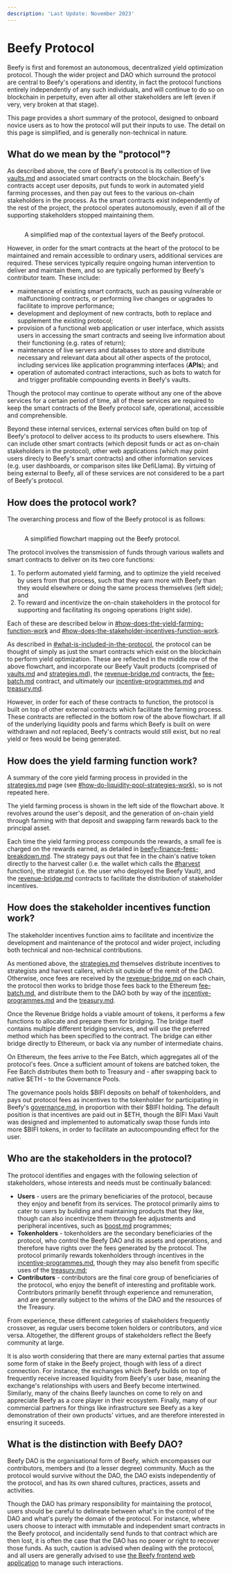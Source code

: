 ```yaml
---
description: 'Last Update: November 2023'
---
```


# Beefy Protocol

Beefy is first and foremost an autonomous, decentralized yield optimization protocol. Though the wider project and DAO which surround the protocol are central to Beefy's operations and identity, in fact the protocol functions entirely independently of any such individuals, and will continue to do so on blockchain in perpetuity, even after all other stakeholders are left (even if very, very broken at that stage).

This page provides a short summary of the protocol, designed to onboard novice users as to how the protocol will put their inputs to use. The detail on this page is simplified, and is generally non-technical in nature.

## What do we mean by the "protocol"?

As described above, the core of Beefy's protocol is its collection of live [vaults.md](../../beefy-products/vaults.md "mention") and associated smart contracts on the blockchain. Beefy's contracts accept user deposits, put funds to work in automated yield farming processes, and then pay out fees to the various on-chain stakeholders in the process. As the smart contracts exist independently of the rest of the project, the protocol operates autonomously, even if all of the supporting stakeholders stopped maintaining them.

<figure><img src="../../.gitbook/assets/beefy-protocol-diagram.gif" alt=""><figcaption><p>A simplified map of the contextual layers of the Beefy protocol.</p></figcaption></figure>

However, in order for the smart contracts at the heart of the protocol to be maintained and remain accessible to ordinary users, additional services are required. These services typically require ongoing human intervention to deliver and maintain them, and so are typically performed by Beefy's contributor team. These include:&#x20;

* maintenance of existing smart contracts, such as pausing vulnerable or malfunctioning contracts, or performing live changes or upgrades to facilitate to improve performance;
* development and deployment of new contracts, both to replace and supplement the existing protocol;
* provision of a functional web application or user interface, which assists users in accessing the smart contracts and seeing live information about their functioning (e.g. rates of return);
* maintenance of live servers and databases to store and distribute necessary and relevant data about all other aspects of the protocol, including services like application programming interfaces (**APIs**); and
* operation of automated contract interactions, such as bots to watch for and trigger profitable compounding events in Beefy's vaults.

Though the protocol may continue to operate without any one of the above services for a certain period of time, all of these services are required to keep the smart contracts of the Beefy protocol safe, operational, accessible and comprehensible.&#x20;

Beyond these internal services, external services often build on top of Beefy's protocol to deliver access to its products to users elsewhere. This can include other smart contracts (which deposit funds or act as on-chain stakeholders in the protocol), other web applications (which may point users direcly to Beefy's smart contracts) and other information services (e.g. user dashboards, or comparison sites like DefiLlama). By virtuing of being external to Beefy, all of these services are not considered to be a part of Beefy's protocol.

## How does the protocol work?

The overarching process and flow of the Beefy protocol is as follows:

<figure><img src="../../.gitbook/assets/beefy-protocol-flowchart-clean.png" alt=""><figcaption><p>A simplified flowchart mapping out the Beefy protocol.</p></figcaption></figure>

The protocol involves the transmission of funds through various wallets and smart contracts to deliver on its two core functions:&#x20;

1. To perform automated yield farming, and to optimize the yield received by users from that process, such that they earn more with Beefy than they would elsewhere or doing the same process themselves (left side); and
2. To reward and incentivize the on-chain stakeholders in the protocol for supporting and facilitating its ongoing operations (right side).

Each of these are described below in [#how-does-the-yield-farming-function-work](./#how-does-the-yield-farming-function-work "mention") and [#how-does-the-stakeholder-incentives-function-work](./#how-does-the-stakeholder-incentives-function-work "mention").

As described in [#what-is-included-in-the-protocol](./#what-is-included-in-the-protocol "mention"), the protocol can be thought of simply as just the smart contracts which exist on the blockchain to perform yield optimization. These are reflected in the middle row of the above flowchart, and incorporate our Beefy Vault products (comprised of [vaults.md](../../beefy-products/vaults.md "mention") and [strategies.md](../../beefy-products/strategies.md "mention")), the [revenue-bridge.md](revenue-bridge.md "mention") contracts, the [fee-batch.md](fee-batch.md "mention") contract, and ultimately our [incentive-programmes.md](incentive-programmes.md "mention") and [treasury.md](../../dao/treasury.md "mention").

However, in order for each of these contracts to function, the protocol is built on top of other external contracts which facilitate the farming process. These contracts are reflected in the bottom row of the above flowchart. If all of the underlying liquidity pools and farms which Beefy is built on were withdrawn and not replaced, Beefy's contracts would still exist, but no real yield or fees would be being generated.

## How does the yield farming function work?

A summary of the core yield farming process in provided in the [strategies.md](../../beefy-products/strategies.md "mention") page (see [#how-do-liquidity-pool-strategies-work](../../beefy-products/strategies.md#how-do-liquidity-pool-strategies-work "mention")), so is not repeated here.&#x20;

The yield farming process is shown in the left side of the flowchart above. It revolves around the user's deposit, and the generation of on-chain yield through farming with that deposit and swapping farm rewards back to the principal asset.&#x20;

Each time the yield farming process compounds the rewards, a small fee is charged on the rewards earned, as detailed in [beefy-finance-fees-breakdown.md](../beefy-bulletins/beefy-finance-fees-breakdown.md "mention"). The strategy pays out that fee in the chain's native token directly to the harvest caller (i.e. the wallet which calls the [#harvest](../../developer-documentation/strategy-contract/#harvest "mention") function), the strategist (i.e. the user who deployed the Beefy Vault), and the [revenue-bridge.md](revenue-bridge.md "mention") contracts to facilitate the distribution of stakeholder incentives.&#x20;

## How does the stakeholder incentives function work?

The stakeholder incentives function aims to facilitate and incentivize the development and maintenance of the protocol and wider project, including both technical and non-technical contributions.

As mentioned above, the [strategies.md](../../beefy-products/strategies.md "mention") themselves distribute incentives to strategists and harvest callers, which sit outside of the remit of the DAO. Otherwise, once fees are received by the [revenue-bridge.md](revenue-bridge.md "mention") on each chain, the protocol then works to bridge those fees back to the Ethereum [fee-batch.md](fee-batch.md "mention"), and distribute them to the DAO both by way of the [incentive-programmes.md](incentive-programmes.md "mention") and the [treasury.md](../../dao/treasury.md "mention").

Once the Revenue Bridge holds a viable amount of tokens, it performs a few functions to allocate and prepare them for bridging. The bridge itself contains multiple different bridging services, and will use the preferred method which has been specified to the contract. The bridge can either bridge directly to Ethereum, or back via any number of intermediate chains.&#x20;

On Ethereum, the fees arrive to the Fee Batch, which aggregates all of the protocol's fees. Once a sufficient amount of tokens are batched token, the Fee Batch distributes them both to Treasury and - after swapping back to native $ETH - to the Governance Pools.

The governance pools holds $BIFI deposits on behalf of tokenholders, and pays out protocol fees as incentives to the tokenholder for participating in Beefy's [governance.md](../../dao/governance.md "mention"), in proportion with their $BIFI holding. The default position is that incentives are paid out in $ETH, though the BIFI Maxi Vault was designed and implemented to automatically swap those funds into more $BIFI tokens, in order to facilitate an autocompounding effect for the user.

## Who are the stakeholders in the protocol?

The protocol identifies and engages with the following selection of stakeholders, whose interests and needs must be continually balanced:

* **Users** - users are the primary beneficiaries of the protocol, because they enjoy and benefit from its services. The protocol primarily aims to cater to users by building and maintaining products that they like, though can also incentivize them through fee adjustments and peripheral incentives, such as [boost.md](../../beefy-products/boost.md "mention") programmes;
* **Tokenholders** - tokenholders are the secondary beneficiaries of the protocol, who control the Beefy DAO and its assets and operations, and therefore have rights over the fees generated by the protocol. The protocol primarily rewards tokenholders through incentives in the [incentive-programmes.md](incentive-programmes.md "mention"), though they may also benefit from specific uses of the [treasury.md](../../dao/treasury.md "mention");
* **Contributors** - contributors are the final core group of beneficiaries of the protocol, who enjoy the benefit of interesting and profitable work. Contributors primarily benefit through experience and remuneration, and are generally subject to the whims of the DAO and the resources of the Treasury.

From experience, these different categories of stakeholders frequently crossover, as regular users become token holders or contributors, and vice versa. Altogether, the different groups of stakeholders reflect the Beefy community at large.

It is also worth considering that there are many external parties that assume some form of stake in the Beefy project, though with less of a direct connection. For instance, the exchanges which Beefy builds on top of frequently receive increased liquidity from Beefy's user base, meaning the exchange's relationships with users and Beefy become intertwined. Similarly, many of the chains Beefy launches on come to rely on and appreciate Beefy as a core player in their ecosystem. Finally, many of our commercial partners for things like infrastructure see Beefy as a key demonstration of their own products' virtues, and are therefore interested in ensuring it suceeds.

## What is the distinction with Beefy DAO?

Beefy DAO is the organisational form of Beefy, which encompasses our contributors, members and (to a lesser degree) community. Much as the protocol would survive without the DAO, the DAO exists independently of the protocol, and has its own shared cultures, practices, assets and activities.

Though the DAO has primary responsibility for maintaining the protocol, users should be careful to delineate between what's in the control of the DAO and what's purely the domain of the protocol. For instance, where users choose to interact with immutable and independent smart contracts in the Beefy protocol, and incidentally send funds to that contract which are then lost, it is often the case that the DAO has no power or right to recover those funds. As such, caution is advised when dealing with the protocol, and all users are generally advised to use [the Beefy frontend web application](https://app.beefy.com/) to manage such interactions.
